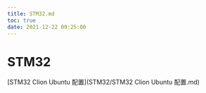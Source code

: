 ```yaml
---
title: STM32.md
toc: true
date: 2021-12-22 09:25:00
---
```

# STM32

[STM32 Clion Ubuntu 配置](STM32/STM32 Clion Ubuntu 配置.md)